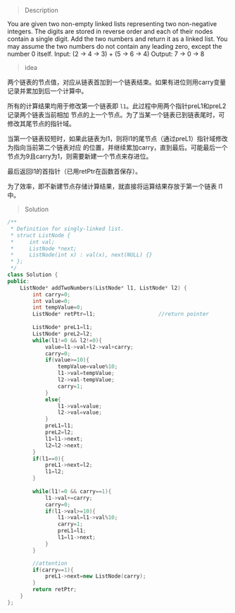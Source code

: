 > Description

You are given two non-empty linked lists representing two non-negative integers. The digits are stored in reverse order and each of their nodes contain a single digit. Add the two numbers and return it as a linked list.
You may assume the two numbers do not contain any leading zero, except the number 0 itself.
Input: (2 -> 4 -> 3) + (5 -> 6 -> 4)
Output: 7 -> 0 -> 8

> idea

两个链表的节点值，对应从链表首加到一个链表结束。如果有进位则用carry变量记录并累加到后一个计算中。

所有的计算结果均用于修改第一个链表即 `l1`。此过程中用两个指针preL1和preL2记录两个链表当前相加
节点的上一个节点。为了当某一个链表已到链表尾时，可修改其尾节点的指针域。

当第一个链表较短时，如果此链表为l1，则将l1的尾节点（通过preL1）指针域修改为指向当前第二个链表对应
的位置，并继续累加carry，直到最后。可能最后一个节点为9且carry为1，则需要新建一个节点来存进位。

最后返回l1的首指针（已用retPtr在函数首保存）。

为了效率，即不新建节点存储计算结果，就直接将运算结果存放于第一个链表 l1 中。

> Solution

```C++
/**
 * Definition for singly-linked list.
 * struct ListNode {
 *     int val;
 *     ListNode *next;
 *     ListNode(int x) : val(x), next(NULL) {}
 * };
 */
class Solution {
public:
    ListNode* addTwoNumbers(ListNode* l1, ListNode* l2) {
        int carry=0;
        int value=0;
        int tempValue=0;
        ListNode* retPtr=l1;                    //return pointer
        
        ListNode* preL1=l1;
        ListNode* preL2=l2;
        while(l1!=0 && l2!=0){
            value=l1->val+l2->val+carry;
            carry=0;
            if(value>=10){
                tempValue=value%10;
                l1->val=tempValue;
                l2->val-tempValue;
                carry=1;
            }
            else{
                l1->val=value;
                l2->val=value;
            }
            preL1=l1;
            preL2=l2;
            l1=l1->next;
            l2=l2->next;
        }
        if(l1==0){
            preL1->next=l2;
            l1=l2;
        }
        
        while(l1!=0 && carry==1){
            l1->val+=carry;
            carry=0;
            if(l1->val>=10){
                l1->val=l1->val%10;
                carry=1;
                preL1=l1;
                l1=l1->next;
            }
        }

        //attention
        if(carry==1){
            preL1->next=new ListNode(carry);
        }
        return retPtr;
    }
};
```